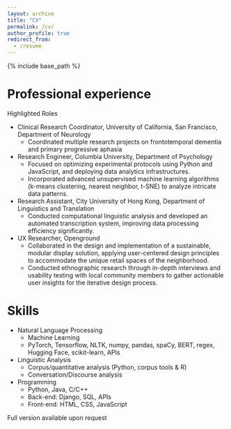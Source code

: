 ```yaml
---
layout: archive
title: "CV"
permalink: /cv/
author_profile: true
redirect_from:
  - /resume
---
```


{% include base_path %}

Professional experience
======
Highlighted Roles
* Clinical Research Coordinator, University of California, San Francisco, Department of Neurology
  * Coordinated multiple research projects on frontotemporal dementia and primary progressive aphasia
* Research Engineer, Columbia University, Department of Psychology
  * Focused on optimizing experimental protocols using Python and JavaScript, and deploying data analytics infrastructures.
  * Incorporated advanced unsupervised machine learning algorithms (k-means clustering, nearest neighbor, t-SNE) to analyze intricate data patterns.
* Research Assistant, City University of Hong Kong, Department of Linguistics and Translation
  * Conducted computational linguistic analysis and developed an automated transcription system, improving data processing efficiency significantly.
* UX Researcher, Openground
  * Collaborated in the design and implementation of a sustainable, modular display solution, applying user-centered design principles to accommodate the unique retail spaces of the neighborhood.
  * Conducted ethnographic research through in-depth interviews and usability testing with local community members to gather actionable user insights for the iterative design process.



Skills
======
* Natural Language Processing
  * Machine Learning
  * PyTorch, Tensorflow, NLTK, numpy, pandas, spaCy, BERT, regex, Hugging Face, scikit-learn, APIs
* Linguistic Analysis
  * Corpus/quantitative analysis (Python, corpus tools & R)
  * Conversation/Discourse analysis
* Programming
  * Python, Java, C/C++
  * Back-end: Django, SQL, APIs
  * Front-end: HTML, CSS, JavaScript
 

Full version available upon request

